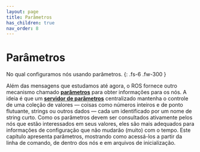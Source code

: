 ```yaml
---
layout: page
title: Parâmetros
has_children: true
nav_order: 8
---
```


# Parâmetros

No qual configuramos nós usando parâmetros.
{: .fs-6 .fw-300 }

Além das mensagens que estudamos até agora, o ROS fornece outro mecanismo chamado
[**parâmetros**](http://wiki.ros.org/roscpp/Overview/Parameter%20Server) para obter informações para os nós. A ideia é que um [**servidor de parâmetros**](http://wiki.ros.org/roscpp/Overview/ParameterServer) centralizado mantenha o controle de uma coleção de valores — coisas como números inteiros e de ponto 
flutuante, strings ou outros dados — cada um identificado por um nome de string curto. Como os parâmetros devem ser consultados ativamente pelos nós que 
estão interessados em seus valores, eles são mais adequados para informações de configuração que não mudarão (muito) com o tempo. Este capítulo apresenta 
parâmetros, mostrando como acessá-los a partir da linha de comando, de dentro dos nós e em arquivos de inicialização.
